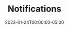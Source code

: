 ---
title: "Notifications"
heading: "Notifications"
description: "Describes the notifications module"
date: 2023-01-24T00:00:00-05:00
weight: 1
aliases:
  - /contribute/desktop/architecture/main/session/notifications
---